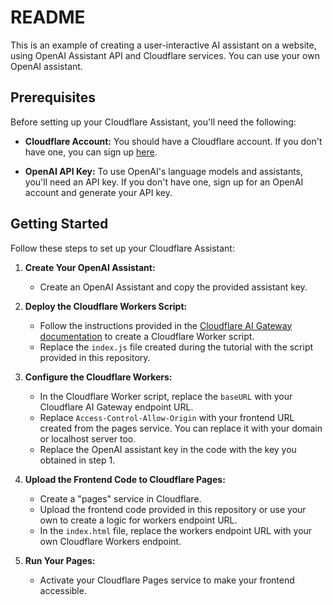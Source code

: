 # README

This is an example of creating a user-interactive AI assistant on a website, using OpenAI Assistant API and Cloudflare services. You can use your own OpenAI assistant.

## Prerequisites

Before setting up your Cloudflare Assistant, you'll need the following:

- **Cloudflare Account:** You should have a Cloudflare account. If you don't have one, you can sign up [here](https://www.cloudflare.com/).

- **OpenAI API Key:** To use OpenAI's language models and assistants, you'll need an API key. If you don't have one, sign up for an OpenAI account and generate your API key.

## Getting Started

Follow these steps to set up your Cloudflare Assistant:

1. **Create Your OpenAI Assistant:**

   - Create an OpenAI Assistant and copy the provided assistant key.

2. **Deploy the Cloudflare Workers Script:**

   - Follow the instructions provided in the [Cloudflare AI Gateway documentation](https://developers.cloudflare.com/ai-gateway/tutorials/deploy-aig-worker/) to create a Cloudflare Worker script.
   - Replace the `index.js` file created during the tutorial with the script provided in this repository.

3. **Configure the Cloudflare Workers:**

   - In the Cloudflare Worker script, replace the `baseURL` with your Cloudflare AI Gateway endpoint URL.
   - Replace  `Access-Control-Allow-Origin` with your frontend URL created from the pages service. You can replace it with your domain or localhost server too.
   - Replace the OpenAI assistant key in the code with the key you obtained in step 1.

4. **Upload the Frontend Code to Cloudflare Pages:**

   - Create a "pages" service in Cloudflare.
   - Upload the frontend code provided in this repository or use your own to create a logic for workers endpoint URL.
   - In the `index.html` file, replace the workers endpoint URL with your own Cloudflare Workers endpoint.

5. **Run Your Pages:**
   - Activate your Cloudflare Pages service to make your frontend accessible.

